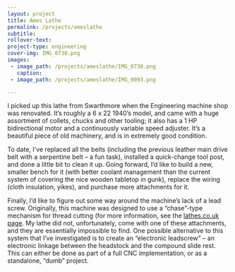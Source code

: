 ```yaml
---
layout: project
title: Ames Lathe
permalink: /projects/ameslathe
subtitle:
rollover-text:
project-type: engineering
cover-img: IMG_0730.png
images:
 - image_path: /projects/ameslathe/IMG_0730.png
   caption:
 - image_path: /projects/ameslathe/IMG_0093.png

---
```


I picked up this lathe from Swarthmore when the Engineering machine shop was renovated. It’s roughly a 6 x 22 1940’s model, and came with a huge assortment of collets, chucks and other tooling; it also has a 1 HP bidirectional motor and a continuously variable speed adjuster. It’s a beautiful piece of old machinery, and is in extremely good condition.

To date, I’ve replaced all the belts (including the previous leather main drive belt with a serpentine belt – a fun task), installed a quick-change tool post, and done a little bit to clean it up. Going forward, I’d like to build a new, smaller bench for it (with better coolant management than the current system of covering the nice wooden tabletop in gunk), replace the wiring (cloth insulation, yikes), and purchase more attachments for it.

Finally, I’d like to figure out some way around the machine’s lack of a lead screw. Originally, this machine was designed to use a “chase”-type mechanism for thread cutting (for more information, see the [lathes.co.uk page](http://www.lathes.co.uk/ames/index.html). My lathe did not, unfortunately, come with one of these attachments, and they are essentially impossible to find. One possible alternative to this system that I’ve investigated is to create an “electronic leadscrew” – an electronic linkage between the headstock and the compound slide rest. This can either be done as part of a full CNC implementation, or as a standalone, “dumb” project.